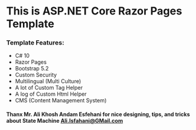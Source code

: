 # This is ASP.NET Core Razor Pages Template

### Template Features:

- C# 10
- Razor Pages
- Bootstrap 5.2
- Custom Security
- Multilingual (Multi Culture)
- A lot of Custom Tag Helper
- A log of Custom Html Helper
- CMS (Content Management System)

#### Thanx Mr. Ali Khosh Andam Esfehani for nice designing, tips, and tricks about State Machine Ali.Isfahani@GMail.com
